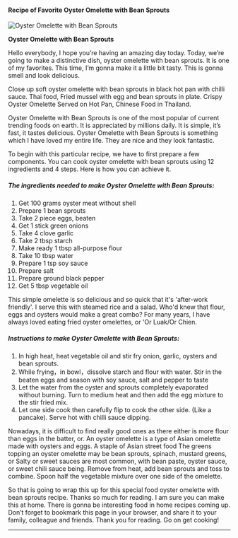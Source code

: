             

#### Recipe of Favorite Oyster Omelette with Bean Sprouts

![Oyster Omelette with Bean Sprouts](https://img-global.cpcdn.com/recipes/4938860448972800/751x532cq70/oyster-omelette-with-bean-sprouts-recipe-main-photo.jpg)

**Oyster Omelette with Bean Sprouts**

Hello everybody, I hope you’re having an amazing day today. Today, we’re going to make a distinctive dish, oyster omelette with bean sprouts. It is one of my favorites. This time, I’m gonna make it a little bit tasty. This is gonna smell and look delicious.

Close up soft oyster omelette with bean sprouts in black hot pan with chilli sauce. Thai food, Fried mussel with egg and bean sprouts in plate. Crispy Oyster Omelette Served on Hot Pan, Chinese Food in Thailand.

Oyster Omelette with Bean Sprouts is one of the most popular of current trending foods on earth. It is appreciated by millions daily. It is simple, it’s fast, it tastes delicious. Oyster Omelette with Bean Sprouts is something which I have loved my entire life. They are nice and they look fantastic.

To begin with this particular recipe, we have to first prepare a few components. You can cook oyster omelette with bean sprouts using 12 ingredients and 4 steps. Here is how you can achieve it.

##### The ingredients needed to make Oyster Omelette with Bean Sprouts:

1.  Get 100 grams oyster meat without shell
2.  Prepare 1 bean sprouts
3.  Take 2 piece eggs, beaten
4.  Get 1 stick green onions
5.  Take 4 clove garlic
6.  Take 2 tbsp starch
7.  Make ready 1 tbsp all-purpose flour
8.  Take 10 tbsp water
9.  Prepare 1 tsp soy sauce
10.  Prepare salt
11.  Prepare ground black pepper
12.  Get 5 tbsp vegetable oil

This simple omelette is so delicious and so quick that it's 'after-work friendly'. I serve this with steamed rice and a salad. Who'd knew that flour, eggs and oysters would make a great combo? For many years, I have always loved eating fried oyster omelettes, or 'Or Luak/Or Chien.

##### Instructions to make Oyster Omelette with Bean Sprouts:

1.  In high heat, heat vegetable oil and stir fry onion, garlic, oysters and bean sprouts.
2.  While frying，in bowl，dissolve starch and flour with water. Stir in the beaten eggs and season with soy sauce, salt and pepper to taste
3.  Let the water from the oyster and sprouts completely evaporated without burning. Turn to medium heat and then add the egg mixture to the stir fried mix.
4.  Let one side cook then carefully flip to cook the other side. (Like a pancake). Serve hot with chilli sauce dipping.

Nowadays, it is difficult to find really good ones as there either is more flour than eggs in the batter, or. An oyster omelette is a type of Asian omelette made with oysters and eggs. A staple of Asian street food The greens topping an oyster omelette may be bean sprouts, spinach, mustard greens, or Salty or sweet sauces are most common, with bean paste, oyster sauce, or sweet chili sauce being. Remove from heat, add bean sprouts and toss to combine. Spoon half the vegetable mixture over one side of the omelette.

So that is going to wrap this up for this special food oyster omelette with bean sprouts recipe. Thanks so much for reading. I am sure you can make this at home. There is gonna be interesting food in home recipes coming up. Don’t forget to bookmark this page in your browser, and share it to your family, colleague and friends. Thank you for reading. Go on get cooking!

* * *
